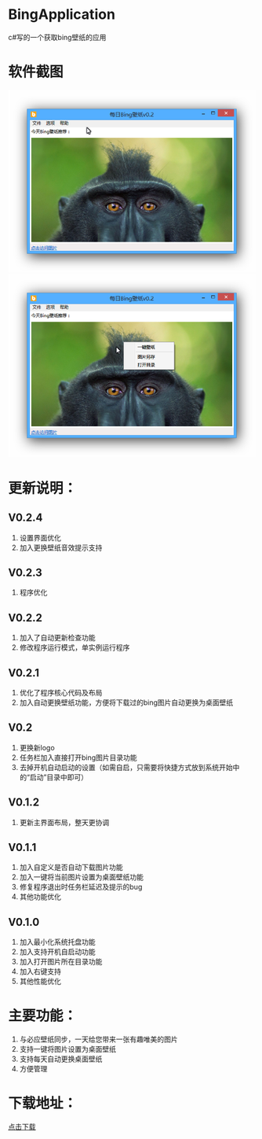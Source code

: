 BingApplication
===
c#写的一个获取bing壁纸的应用

# 软件截图
![Ashampoo_Snap_2014.05.01_21h31m49s_001_.png](BingApplication/bin/setup/img/app1.png "")
![Ashampoo_Snap_2014.05.01_21h34m04s_002_每日Bing壁纸v0-1-1.png](BingApplication/bin/setup/img/app2.png "")


# 更新说明：

## V0.2.4
1. 设置界面优化
2. 加入更换壁纸音效提示支持

## V0.2.3
1. 程序优化

## V0.2.2
1. 加入了自动更新检查功能
2. 修改程序运行模式，单实例运行程序

## V0.2.1
1. 优化了程序核心代码及布局
2. 加入自动更换壁纸功能，方便将下载过的bing图片自动更换为桌面壁纸

## V0.2
1. 更换新logo
2. 任务栏加入直接打开bing图片目录功能
3. 去掉开机自动启动的设置（如需自启，只需要将快捷方式放到系统开始中的“启动”目录中即可）

## V0.1.2
1. 更新主界面布局，整天更协调

## V0.1.1
1. 加入自定义是否自动下载图片功能
2. 加入一键将当前图片设置为桌面壁纸功能
3. 修复程序退出时任务栏延迟及提示的bug
4. 其他功能优化

## V0.1.0
1. 加入最小化系统托盘功能
2. 加入支持开机自启动功能
3. 加入打开图片所在目录功能
4. 加入右键支持
5. 其他性能优化

# 主要功能：
1.	与必应壁纸同步，一天给您带来一张有趣唯美的图片
2.	支持一键将图片设置为桌面壁纸
3.	支持每天自动更换桌面壁纸
4.	方便管理

# 下载地址：
[点击下载](BingApplication/bin/setup/setup.exe "点击下载")
